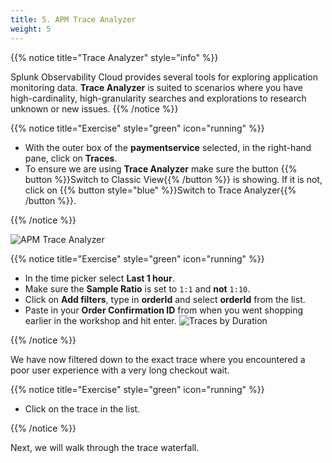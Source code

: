 ```yaml
---
title: 5. APM Trace Analyzer
weight: 5
---
```

{{% notice title="Trace Analyzer" style="info" %}}

Splunk Observability Cloud provides several tools for exploring application monitoring data. **Trace Analyzer** is suited to scenarios where you have high-cardinality, high-granularity searches and explorations to research unknown or new issues.
{{% /notice %}}

{{% notice title="Exercise" style="green" icon="running" %}}

* With the outer box of the **paymentservice**  selected, in the right-hand pane, click on **Traces**.
* To ensure we are using **Trace Analyzer** make sure the button {{% button %}}Switch to Classic View{{% /button %}} is showing. If it is not, click on {{% button style="blue" %}}Switch to Trace Analyzer{{% /button %}}.

{{% /notice %}}

![APM Trace Analyzer](../images/apm-trace-analyzer.png)

{{% notice title="Exercise" style="green" icon="running" %}}

* In the time picker select **Last 1 hour**.
* Make sure the **Sample Ratio** is set to `1:1` and **not** `1:10`.
* Click on **Add filters**, type in **orderId** and select **orderId** from the list.
* Paste in your **Order Confirmation ID** from when you went shopping earlier in the workshop and hit enter.
  ![Traces by Duration](../images/apm-trace-by-duration.png)

{{% /notice %}}

We have now filtered down to the exact trace where you encountered a poor user experience with a very long checkout wait.

{{% notice title="Exercise" style="green" icon="running" %}}

* Click on the trace in the list.

{{% /notice %}}

Next, we will walk through the trace waterfall.
